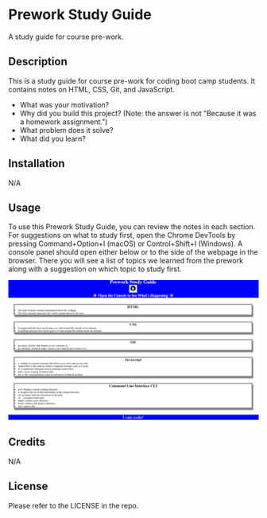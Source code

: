 # Prework Study Guide
A study guide for course pre-work.


## Description

This is a study guide for course pre-work for coding boot camp students. It contains notes on HTML, CSS, Git, and JavaScript.

- What was your motivation?
- Why did you build this project? (Note: the answer is not "Because it was a homework assignment.")
- What problem does it solve?
- What did you learn?



## Installation

N/A

## Usage

To use this Prework Study Guide, you can review the notes in each section. For suggestions on what to study first, open the Chrome DevTools by pressing Command+Option+I (macOS) or Control+Shift+I (Windows). A console panel should open either below or to the side of the webpage in the browser. There you will see a list of topics we learned from the prework along with a suggestion on which topic to study first.

![website screenshot](./assets/Screenshot%202024-04-11%20153922.png)

## Credits

N/A

## License

Please refer to the LICENSE in the repo.
